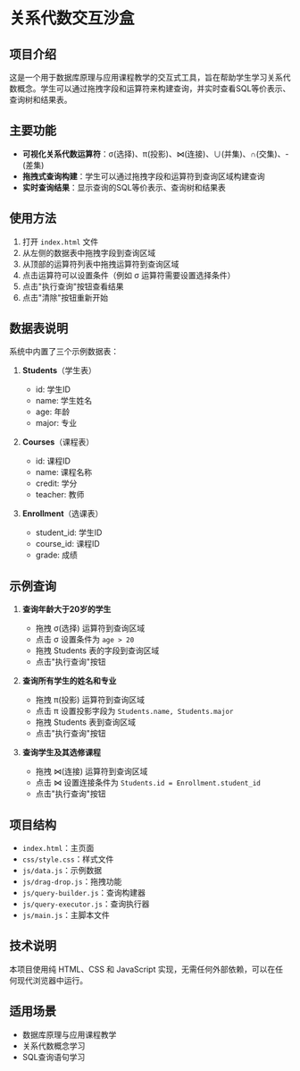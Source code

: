 # 关系代数交互沙盒

## 项目介绍

这是一个用于数据库原理与应用课程教学的交互式工具，旨在帮助学生学习关系代数概念。学生可以通过拖拽字段和运算符来构建查询，并实时查看SQL等价表示、查询树和结果表。

## 主要功能

- **可视化关系代数运算符**：σ(选择)、π(投影)、⋈(连接)、∪(并集)、∩(交集)、-(差集)
- **拖拽式查询构建**：学生可以通过拖拽字段和运算符到查询区域构建查询
- **实时查询结果**：显示查询的SQL等价表示、查询树和结果表

## 使用方法

1. 打开 `index.html` 文件
2. 从左侧的数据表中拖拽字段到查询区域
3. 从顶部的运算符列表中拖拽运算符到查询区域
4. 点击运算符可以设置条件（例如 σ 运算符需要设置选择条件）
5. 点击"执行查询"按钮查看结果
6. 点击"清除"按钮重新开始

## 数据表说明

系统中内置了三个示例数据表：

1. **Students**（学生表）
   - id: 学生ID
   - name: 学生姓名
   - age: 年龄
   - major: 专业

2. **Courses**（课程表）
   - id: 课程ID
   - name: 课程名称
   - credit: 学分
   - teacher: 教师

3. **Enrollment**（选课表）
   - student_id: 学生ID
   - course_id: 课程ID
   - grade: 成绩

## 示例查询

1. **查询年龄大于20岁的学生**
   - 拖拽 σ(选择) 运算符到查询区域
   - 点击 σ 设置条件为 `age > 20`
   - 拖拽 Students 表的字段到查询区域
   - 点击"执行查询"按钮

2. **查询所有学生的姓名和专业**
   - 拖拽 π(投影) 运算符到查询区域
   - 点击 π 设置投影字段为 `Students.name, Students.major`
   - 拖拽 Students 表到查询区域
   - 点击"执行查询"按钮

3. **查询学生及其选修课程**
   - 拖拽 ⋈(连接) 运算符到查询区域
   - 点击 ⋈ 设置连接条件为 `Students.id = Enrollment.student_id`
   - 点击"执行查询"按钮

## 项目结构

- `index.html`：主页面
- `css/style.css`：样式文件
- `js/data.js`：示例数据
- `js/drag-drop.js`：拖拽功能
- `js/query-builder.js`：查询构建器
- `js/query-executor.js`：查询执行器
- `js/main.js`：主脚本文件

## 技术说明

本项目使用纯 HTML、CSS 和 JavaScript 实现，无需任何外部依赖，可以在任何现代浏览器中运行。

## 适用场景

- 数据库原理与应用课程教学
- 关系代数概念学习
- SQL查询语句学习 